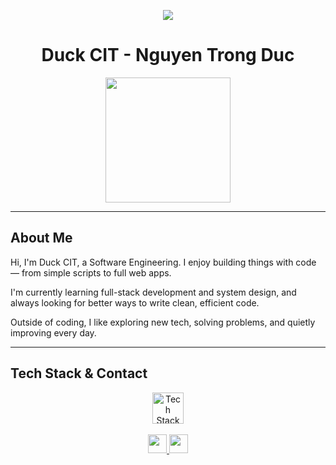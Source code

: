 <p align="center">
  <img src="https://readme-typing-svg.herokuapp.com?font=Fira+Code&size=25&duration=4000&pause=1000&color=00FA6F&center=true&vCenter=true&width=600&lines=Turning+coffee+into+code+since+day+one;My+code+works...+on+my+machine" />
</p>

<h1 align="center">Duck CIT - Nguyen Trong Duc</h1>

<div align="center">
  <img height="200" src="https://ductruong.com/images/about/night-code.gif" />
</div>

---

## About Me
Hi, I'm Duck CIT, a Software Engineering. I enjoy building things with code — from simple scripts to full web apps.

I'm currently learning full-stack development and system design, and always looking for better ways to write clean, efficient code.

Outside of coding, I like exploring new tech, solving problems, and quietly improving every day.

---

## Tech Stack & Contact
<div align="center">
  <img src="https://skillicons.dev/icons?i=js,py,java,html,css,nodejs,react" height="50" alt="Tech Stack"/>
</div>

<br>

<div align="center">
  <a href="https://www.facebook.com/tducxD" target="_blank">
    <img src="https://img.shields.io/static/v1?message=Facebook&logo=facebook&label=&color=1877F2&logoColor=white&style=for-the-badge" height="30"/>
  </a>
  <a href="https://duckcit.me/" target="_blank">
    <img src="https://img.shields.io/static/v1?message=My+Website&logo=google-chrome&label=&color=6667ab&logoColor=white&style=for-the-badge" height="30"/>
  </a>
</div>

